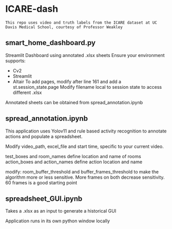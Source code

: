 # ICARE-dash

```
This repo uses video and truth labels from the ICARE dataset at UC Davis Medical School, courtesy of Professor Weakley
```
## smart_home_dashboard.py
Streamlit Dashboard using annotated .xlsx sheets
Ensure your environment supports:
- Cv2
- Streamlit
- Altair
To add pages, modify after line 161 and add a st.session_state.page
Modify filename local to session state to access different .xlsx

Annotated sheets can be obtained from spread_annotation.ipynb


## spread_annotation.ipynb
This application uses Yolov11 and rule based activity recognition to annotate actions and populate a spreadsheet.

Modify video_path, excel_file and start time, specific to your current video.

test_boxes and room_names define location and name of rooms
action_boxes and action_names define action location and name

modify: room_buffer_threshold and buffer_frames_threshold to make the algorithm more or less sensitive. More frames on both decrease sensitivity. 60 frames is a good starting point

## spreadsheet_GUI.ipynb
Takes a .xlsx as an input to generate a historical GUI

Application runs in its own python window locally
